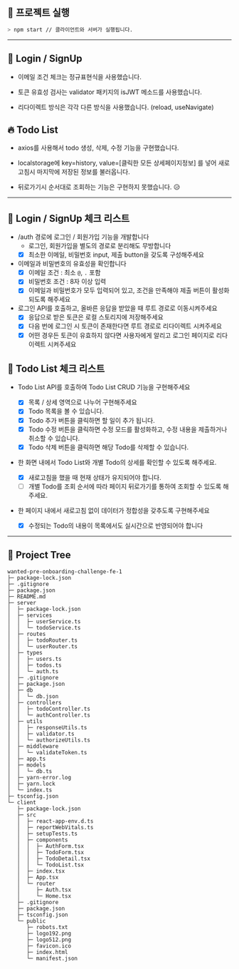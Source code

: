 ## 🎉 프로젝트 실행

```bash
> npm start // 클라이언트와 서버가 실행됩니다.
```

---

## 🚀 Login / SignUp

- 이메일 조건 체크는 정규표현식을 사용했습니다.

- 토큰 유효성 검사는 validator 패키지의 isJWT 메소드를 사용했습니다.

- 리다이렉트 방식은 각각 다른 방식을 사용했습니다. (reload, useNavigate)

## 🔥 Todo List

- axios를 사용해서 todo 생성, 삭제, 수정 기능을 구현했습니다.

- localstorage에 key=history, value=[클릭한 모든 상세페이지정보] 를 넣어 새로고침시 마지막에 저장된 정보를 불러옵니다.

- 뒤로가기시 순서대로 조회하는 기능은 구현하지 못했습니다. 😥

---

## 📝 Login / SignUp 체크 리스트

- /auth 경로에 로그인 / 회원가입 기능을 개발합니다
  - 로그인, 회원가입을 별도의 경로로 분리해도 무방합니다
  - [x] 최소한 이메일, 비밀번호 input, 제출 button을 갖도록 구성해주세요
- 이메일과 비밀번호의 유효성을 확인합니다
  - [x] 이메일 조건 : 최소 `@`, `.` 포함
  - [x] 비밀번호 조건 : 8자 이상 입력
  - [x] 이메일과 비밀번호가 모두 입력되어 있고, 조건을 만족해야 제출 버튼이 활성화 되도록 해주세요
- 로그인 API를 호출하고, 올바른 응답을 받았을 때 루트 경로로 이동시켜주세요
  - [x] 응답으로 받은 토큰은 로컬 스토리지에 저장해주세요
  - [x] 다음 번에 로그인 시 토큰이 존재한다면 루트 경로로 리다이렉트 시켜주세요
  - [x] 어떤 경우든 토큰이 유효하지 않다면 사용자에게 알리고 로그인 페이지로 리다이렉트 시켜주세요

## 📝 Todo List 체크 리스트

- Todo List API를 호출하여 Todo List CRUD 기능을 구현해주세요
  - [x] 목록 / 상세 영역으로 나누어 구현해주세요
  - [x] Todo 목록을 볼 수 있습니다.
  - [x] Todo 추가 버튼을 클릭하면 할 일이 추가 됩니다.
  - [x] Todo 수정 버튼을 클릭하면 수정 모드를 활성화하고, 수정 내용을 제출하거나 취소할 수 있습니다.
  - [x] Todo 삭제 버튼을 클릭하면 해당 Todo를 삭제할 수 있습니다.
- 한 화면 내에서 Todo List와 개별 Todo의 상세를 확인할 수 있도록 해주세요.
  - [x] 새로고침을 했을 때 현재 상태가 유지되어야 합니다.
  - [ ] 개별 Todo를 조회 순서에 따라 페이지 뒤로가기를 통하여 조회할 수 있도록 해주세요.
- 한 페이지 내에서 새로고침 없이 데이터가 정합성을 갖추도록 구현해주세요

  - [x] 수정되는 Todo의 내용이 목록에서도 실시간으로 반영되어야 합니다

---

## 🎄 Project Tree

```
wanted-pre-onboarding-challenge-fe-1
├─ package-lock.json
├─ .gitignore
├─ package.json
├─ README.md
├─ server
│  ├─ package-lock.json
│  ├─ services
│  │  ├─ userService.ts
│  │  └─ todoService.ts
│  ├─ routes
│  │  ├─ todoRouter.ts
│  │  └─ userRouter.ts
│  ├─ types
│  │  ├─ users.ts
│  │  ├─ todos.ts
│  │  └─ auth.ts
│  ├─ .gitignore
│  ├─ package.json
│  ├─ db
│  │  └─ db.json
│  ├─ controllers
│  │  ├─ todoController.ts
│  │  └─ authController.ts
│  ├─ utils
│  │  ├─ responseUtils.ts
│  │  ├─ validator.ts
│  │  └─ authorizeUtils.ts
│  ├─ middleware
│  │  └─ validateToken.ts
│  ├─ app.ts
│  ├─ models
│  │  └─ db.ts
│  ├─ yarn-error.log
│  ├─ yarn.lock
│  └─ index.ts
├─ tsconfig.json
└─ client
   ├─ package-lock.json
   ├─ src
   │  ├─ react-app-env.d.ts
   │  ├─ reportWebVitals.ts
   │  ├─ setupTests.ts
   │  ├─ components
   │  │  ├─ AuthForm.tsx
   │  │  ├─ TodoForm.tsx
   │  │  ├─ TodoDetail.tsx
   │  │  └─ TodoList.tsx
   │  ├─ index.tsx
   │  ├─ App.tsx
   │  └─ router
   │     ├─ Auth.tsx
   │     └─ Home.tsx
   ├─ .gitignore
   ├─ package.json
   ├─ tsconfig.json
   └─ public
      ├─ robots.txt
      ├─ logo192.png
      ├─ logo512.png
      ├─ favicon.ico
      ├─ index.html
      └─ manifest.json

```
